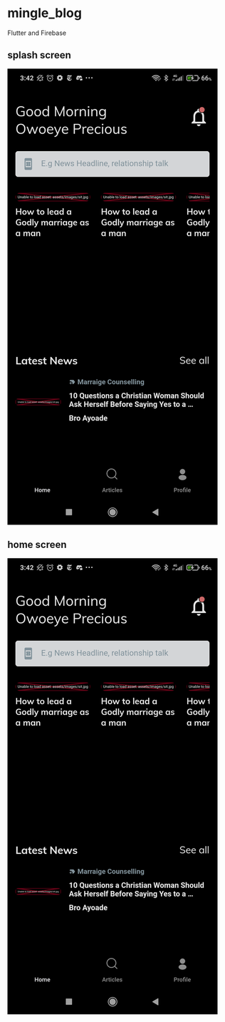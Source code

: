 # mingle_blog

Flutter and Firebase
## splash screen
![Alt text](https://github.com/parallelbox-lab/mingle_blog/blob/main/flutter_02.png?raw=true "Light Mode")

## home screen
![Alt text](https://github.com/parallelbox-lab/mingle_blog/blob/main/flutter_02.png?raw=true "Light Mode")

